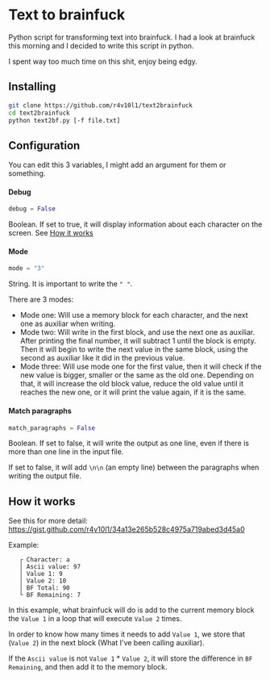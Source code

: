 # Text to brainfuck
Python script for transforming text into brainfuck.
I had a look at brainfuck this morning and I decided to write this script in python.

I spent way too much time on this shit, enjoy being edgy.

## Installing

```bash
git clone https://github.com/r4v10l1/text2brainfuck
cd text2brainfuck
python text2bf.py [-f file.txt]
```

## Configuration
You can edit this 3 variables, I might add an argument for them or something.

#### Debug
```python
debug = False
```
Boolean. If set to true, it will display information about each character on the screen. See [How it works](https://github.com/r4v10l1/text2brainfuck/blob/main/README.md#how-it-works)
#### Mode
```python
mode = "3"
```
String. It is important to write the ```" "```.

There are 3 modes:
* Mode one: Will use a memory block for each character, and the next one as auxiliar when writing.
* Mode two: Will write in the first block, and use the next one as auxiliar. After printing the final number, it will subtract 1 until the block is empty. Then it will begin to write the next value in the same block, using the second as auxiliar like it did in the previous value.
* Mode three: Will use mode one for the first value, then it will check if the new value is bigger, smaller or the same as the old one. Depending on that, it will increase the old block value, reduce the old value until it reaches the new one, or it will print the value again, if it is the same.

#### Match paragraphs
```python
match_paragraphs = False
```
Boolean. If set to false, it will write the output as one line, even if there is more than one line in the input file.

If set to false, it will add ```\n\n``` (an empty line) between the paragraphs when writing the output file.

## How it works

See this for more detail: https://gist.github.com/r4v10l1/34a13e265b528c4975a719abed3d45a0

Example:

```
   ┌ Character: a
   │ Ascii value: 97
   │ Value 1: 9
   │ Value 2: 10
   │ BF Total: 90
   └ BF Remaining: 7
```
In this example, what brainfuck will do is add to the current memory block the ```Value 1``` in a loop that will execute ```Value 2``` times.

In order to know how many times it needs to add ```Value 1```, we store that (```Value 2```) in the next block (What I've been calling auxiliar).

If the ```Ascii value``` is not ```Value 1``` * ```Value 2```, it will store the difference in ```BF Remaining```, and then add it to the memory block.
